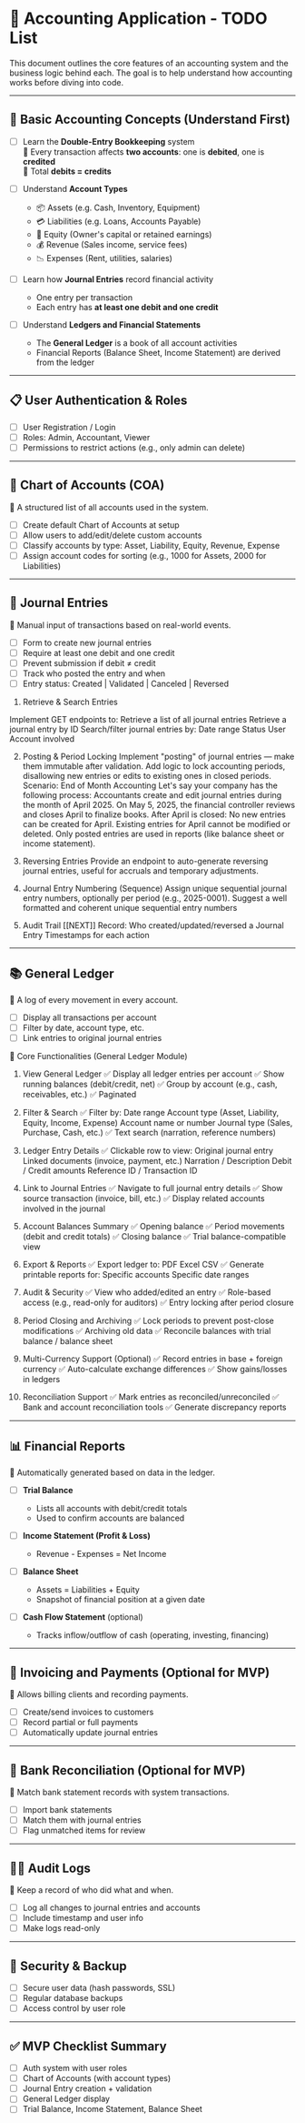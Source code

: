 # 📘 Accounting Application - TODO List

This document outlines the core features of an accounting system and the business logic behind each. The goal is to help understand how accounting works before diving into code.

---

## 🧠 Basic Accounting Concepts (Understand First)

- [ ] Learn the **Double-Entry Bookkeeping** system  
  📘 Every transaction affects **two accounts**: one is **debited**, one is **credited**  
  🔁 Total **debits = credits**

- [ ] Understand **Account Types**  
  - 📦 Assets (e.g. Cash, Inventory, Equipment)  
  - 💳 Liabilities (e.g. Loans, Accounts Payable)  
  - 👤 Equity (Owner's capital or retained earnings)  
  - 💰 Revenue (Sales income, service fees)  
  - 📉 Expenses (Rent, utilities, salaries)

- [ ] Learn how **Journal Entries** record financial activity  
  - One entry per transaction  
  - Each entry has **at least one debit and one credit**

- [ ] Understand **Ledgers and Financial Statements**  
  - The **General Ledger** is a book of all account activities  
  - Financial Reports (Balance Sheet, Income Statement) are derived from the ledger

---

## 📋 User Authentication & Roles

- [ ] User Registration / Login  
- [ ] Roles: Admin, Accountant, Viewer  
- [ ] Permissions to restrict actions (e.g., only admin can delete)

---

## 🧾 Chart of Accounts (COA)

📘 A structured list of all accounts used in the system.

- [ ] Create default Chart of Accounts at setup  
- [ ] Allow users to add/edit/delete custom accounts  
- [ ] Classify accounts by type: Asset, Liability, Equity, Revenue, Expense  
- [ ] Assign account codes for sorting (e.g., 1000 for Assets, 2000 for Liabilities)

---

## 🧮 Journal Entries

📘 Manual input of transactions based on real-world events.

- [ ] Form to create new journal entries  
- [ ] Require at least one debit and one credit  
- [ ] Prevent submission if debit ≠ credit  
- [ ] Track who posted the entry and when  
- [ ] Entry status: Created | Validated | Canceled | Reversed

1. Retrieve & Search Entries

Implement GET endpoints to:
    Retrieve a list of all journal entries
    Retrieve a journal entry by ID
    Search/filter journal entries by:
        Date range
        Status
        User
        Account involved

2. Posting & Period Locking
    Implement "posting" of journal entries — make them immutable after validation.
    Add logic to lock accounting periods, disallowing new entries or edits to existing ones in closed periods.
    Scenario: End of Month Accounting
      Let's say your company has the following process:
          Accountants create and edit journal entries during the month of April 2025.
          On May 5, 2025, the financial controller reviews and closes April to finalize books.
          After April is closed:
              No new entries can be created for April.
              Existing entries for April cannot be modified or deleted.
              Only posted entries are used in reports (like balance sheet or income statement).

3. Reversing Entries
    Provide an endpoint to auto-generate reversing journal entries, useful for accruals and temporary adjustments.

4. Journal Entry Numbering (Sequence)
    Assign unique sequential journal entry numbers, optionally per period (e.g., 2025-0001).
    Suggest a well formatted and coherent unique sequential entry numbers 

5. Audit Trail [[NEXT]]
    Record:
      Who created/updated/reversed a Journal Entry
      Timestamps for each action
  
---

## 📚 General Ledger

📘 A log of every movement in every account.

- [ ] Display all transactions per account  
- [ ] Filter by date, account type, etc.  
- [ ] Link entries to original journal entries

🔧 Core Functionalities (General Ledger Module)

1. View General Ledger
    ✅ Display all ledger entries per account
    ✅ Show running balances (debit/credit, net)
    ✅ Group by account (e.g., cash, receivables, etc.)
    ✅ Paginated 

2. Filter & Search
    ✅ Filter by:
        Date range
        Account type (Asset, Liability, Equity, Income, Expense)
        Account name or number
        Journal type (Sales, Purchase, Cash, etc.)
    ✅ Text search (narration, reference numbers)

3. Ledger Entry Details
    ✅ Clickable row to view:
        Original journal entry
        Linked documents (invoice, payment, etc.)
        Narration / Description
        Debit / Credit amounts
        Reference ID / Transaction ID

4. Link to Journal Entries
    ✅ Navigate to full journal entry details
    ✅ Show source transaction (invoice, bill, etc.)
    ✅ Display related accounts involved in the journal

5. Account Balances Summary
    ✅ Opening balance
    ✅ Period movements (debit and credit totals)
    ✅ Closing balance
    ✅ Trial balance-compatible view

6. Export & Reports
    ✅ Export ledger to:
        PDF
        Excel
        CSV
    ✅ Generate printable reports for:
        Specific accounts
        Specific date ranges

7. Audit & Security
    ✅ View who added/edited an entry
    ✅ Role-based access (e.g., read-only for auditors)
    ✅ Entry locking after period closure

8. Period Closing and Archiving
    ✅ Lock periods to prevent post-close modifications
    ✅ Archiving old data
    ✅ Reconcile balances with trial balance / balance sheet

9. Multi-Currency Support (Optional)
    ✅ Record entries in base + foreign currency
    ✅ Auto-calculate exchange differences
    ✅ Show gains/losses in ledgers

10. Reconciliation Support
    ✅ Mark entries as reconciled/unreconciled
    ✅ Bank and account reconciliation tools
    ✅ Generate discrepancy reports

---

## 📊 Financial Reports

📘 Automatically generated based on data in the ledger.

- [ ] **Trial Balance**  
  - Lists all accounts with debit/credit totals  
  - Used to confirm accounts are balanced

- [ ] **Income Statement (Profit & Loss)**  
  - Revenue - Expenses = Net Income

- [ ] **Balance Sheet**  
  - Assets = Liabilities + Equity  
  - Snapshot of financial position at a given date

- [ ] **Cash Flow Statement** (optional)  
  - Tracks inflow/outflow of cash (operating, investing, financing)

---

## 💸 Invoicing and Payments (Optional for MVP)

📘 Allows billing clients and recording payments.

- [ ] Create/send invoices to customers  
- [ ] Record partial or full payments  
- [ ] Automatically update journal entries

---

## 🏦 Bank Reconciliation (Optional for MVP)

📘 Match bank statement records with system transactions.

- [ ] Import bank statements  
- [ ] Match them with journal entries  
- [ ] Flag unmatched items for review

---

## 🕵️‍♀️ Audit Logs

📘 Keep a record of who did what and when.

- [ ] Log all changes to journal entries and accounts  
- [ ] Include timestamp and user info  
- [ ] Make logs read-only

---

## 🔐 Security & Backup

- [ ] Secure user data (hash passwords, SSL)  
- [ ] Regular database backups  
- [ ] Access control by user role

---

## ✅ MVP Checklist Summary

- [ ] Auth system with user roles  
- [ ] Chart of Accounts (with account types)  
- [ ] Journal Entry creation + validation  
- [ ] General Ledger display  
- [ ] Trial Balance, Income Statement, Balance Sheet